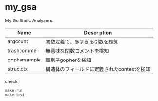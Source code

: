# my_gsa

My Go Static Analyzers.

| Name         | Description                                 |
|--------------|---------------------------------------------|
| argcount     | 関数定義で、多すぎる引数を検知              |
| trashcomme   | 無意味な関数コメントを検知                  |
| gophersample | 識別子gopherを検知                          |
| structctx    | 構造体のフィールドに定義されたcontextを検知 |

check

```shell
make run
make test
```
